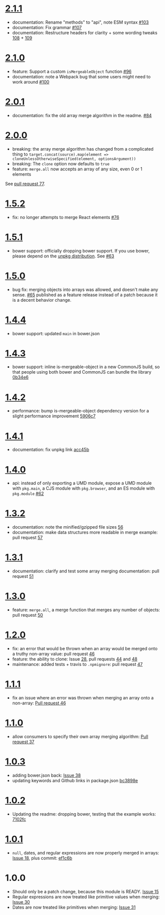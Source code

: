 # [2.1.1](https://github.com/KyleAMathews/deepmerge/releases/tag/v2.1.1)

- documentation: Rename "methods" to "api", note ESM syntax [#103](https://github.com/KyleAMathews/deepmerge/pull/103)
- documentation: Fix grammar [#107](https://github.com/KyleAMathews/deepmerge/pull/107)
- documentation: Restructure headers for clarity + some wording tweaks [108](https://github.com/KyleAMathews/deepmerge/pull/108) + [109](https://github.com/KyleAMathews/deepmerge/pull/109)


# [2.1.0](https://github.com/KyleAMathews/deepmerge/releases/tag/v2.1.0)

- feature: Support a custom `isMergeableObject` function [#96](https://github.com/KyleAMathews/deepmerge/pull/96)
- documentation: note a Webpack bug that some users might need to work around [#100](https://github.com/KyleAMathews/deepmerge/pull/100)

# [2.0.1](https://github.com/KyleAMathews/deepmerge/releases/tag/v2.0.1)

- documentation: fix the old array merge algorithm in the readme.  [#84](https://github.com/KyleAMathews/deepmerge/pull/84)

# [2.0.0](https://github.com/KyleAMathews/deepmerge/releases/tag/v2.0.0)

- breaking: the array merge algorithm has changed from a complicated thing to `target.concat(source).map(element => cloneUnlessOtherwiseSpecified(element, optionsArgument))`
- breaking: The `clone` option now defaults to `true`
- feature: `merge.all` now accepts an array of any size, even 0 or 1 elements

See [pull request 77](https://github.com/KyleAMathews/deepmerge/pull/77).

# [1.5.2](https://github.com/KyleAMathews/deepmerge/releases/tag/v1.5.2)

- fix: no longer attempts to merge React elements [#76](https://github.com/KyleAMathews/deepmerge/issues/76)

# [1.5.1](https://github.com/KyleAMathews/deepmerge/releases/tag/v1.5.1)

- bower support: officially dropping bower support.  If you use bower, please depend on the [unpkg distribution](https://unpkg.com/deepmerge/dist/umd.js).  See [#63](https://github.com/KyleAMathews/deepmerge/issues/63)

# [1.5.0](https://github.com/KyleAMathews/deepmerge/releases/tag/v1.5.0)

- bug fix: merging objects into arrays was allowed, and doesn't make any sense. [#65](https://github.com/KyleAMathews/deepmerge/issues/65) published as a feature release instead of a patch because it is a decent behavior change.

# [1.4.4](https://github.com/KyleAMathews/deepmerge/releases/tag/v1.4.4)

- bower support: updated `main` in bower.json

# [1.4.3](https://github.com/KyleAMathews/deepmerge/releases/tag/v1.4.3)

- bower support: inline is-mergeable-object in a new CommonJS build, so that people using both bower and CommonJS can bundle the library [0b34e6](https://github.com/KyleAMathews/deepmerge/commit/0b34e6e95f989f2fc8091d25f0d291c08f3d2d24)

# [1.4.2](https://github.com/KyleAMathews/deepmerge/releases/tag/v1.4.2)

- performance: bump is-mergeable-object dependency version for a slight performance improvement [5906c7](https://github.com/KyleAMathews/deepmerge/commit/5906c765d691d48e83d76efbb0d4b9ca150dc12c)

# [1.4.1](https://github.com/KyleAMathews/deepmerge/releases/tag/v1.4.1)

- documentation: fix unpkg link [acc45b](https://github.com/KyleAMathews/deepmerge/commit/acc45be85519c1df906a72ecb24764b622d18d47)

# [1.4.0](https://github.com/KyleAMathews/deepmerge/releases/tag/v1.4.0)

- api: instead of only exporting a UMD module, expose a UMD module with `pkg.main`, a CJS module with `pkg.browser`, and an ES module with `pkg.module` [#62](https://github.com/KyleAMathews/deepmerge/pull/62)

# [1.3.2](https://github.com/KyleAMathews/deepmerge/releases/tag/v1.3.2)

- documentation: note the minified/gzipped file sizes [56](https://github.com/KyleAMathews/deepmerge/pull/56)
- documentation: make data structures more readable in merge example: pull request [57](https://github.com/KyleAMathews/deepmerge/pull/57)

# [1.3.1](https://github.com/KyleAMathews/deepmerge/releases/tag/v1.3.1)

- documentation: clarify and test some array merging documentation: pull request [51](https://github.com/KyleAMathews/deepmerge/pull/51)

# [1.3.0](https://github.com/KyleAMathews/deepmerge/releases/tag/v1.3.0)

- feature: `merge.all`, a merge function that merges any number of objects: pull request [50](https://github.com/KyleAMathews/deepmerge/pull/50)

# [1.2.0](https://github.com/KyleAMathews/deepmerge/releases/tag/v1.2.0)

- fix: an error that would be thrown when an array would be merged onto a truthy non-array value: pull request [46](https://github.com/KyleAMathews/deepmerge/pull/46)
- feature: the ability to clone: Issue [28](https://github.com/KyleAMathews/deepmerge/issues/28), pull requests [44](https://github.com/KyleAMathews/deepmerge/pull/44) and [48](https://github.com/KyleAMathews/deepmerge/pull/48)
- maintenance: added tests + travis to `.npmignore`: pull request [47](https://github.com/KyleAMathews/deepmerge/pull/47)

# [1.1.1](https://github.com/KyleAMathews/deepmerge/releases/tag/v1.1.1)

- fix an issue where an error was thrown when merging an array onto a non-array: [Pull request 46](https://github.com/KyleAMathews/deepmerge/pull/46)

# [1.1.0](https://github.com/KyleAMathews/deepmerge/releases/tag/v1.1.0)

- allow consumers to specify their own array merging algorithm: [Pull request 37](https://github.com/KyleAMathews/deepmerge/pull/37)

# [1.0.3](https://github.com/KyleAMathews/deepmerge/releases/tag/v1.0.3)

- adding bower.json back: [Issue 38](https://github.com/KyleAMathews/deepmerge/pull/38)
- updating keywords and Github links in package.json [bc3898e](https://github.com/KyleAMathews/deepmerge/commit/bc3898e587a56f74591328f40f656b0152c1d5eb)

# [1.0.2](https://github.com/KyleAMathews/deepmerge/releases/tag/v1.0.2)

- Updating the readme: dropping bower, testing that the example works: [7102fc](https://github.com/KyleAMathews/deepmerge/commit/7102fcc4ddec11e2d33205866f9f18df14e5aeb5)

# [1.0.1](https://github.com/KyleAMathews/deepmerge/releases/tag/v1.0.1)

- `null`, dates, and regular expressions are now properly merged in arrays: [Issue 18](https://github.com/KyleAMathews/deepmerge/pull/18), plus commit: [ef1c6b](https://github.com/KyleAMathews/deepmerge/commit/ef1c6bac8350ba12a24966f0bc7da02560827586)

# 1.0.0

- Should only be a patch change, because this module is READY. [Issue 15](https://github.com/KyleAMathews/deepmerge/issues/15)
- Regular expressions are now treated like primitive values when merging: [Issue 30](https://github.com/KyleAMathews/deepmerge/pull/30)
- Dates are now treated like primitives when merging: [Issue 31](https://github.com/KyleAMathews/deepmerge/issues/31)
